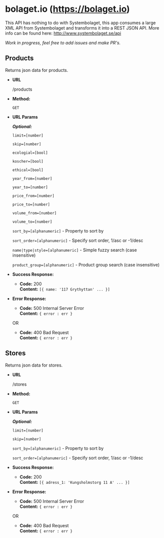 # bolaget.io (https://bolaget.io)

This API has nothing to do with Systembolaget, this app consumes a large XML API from Systembolaget and transforms it into a REST JSON API. More info can be found here: http://www.systembolaget.se/api

*Work in progress, feel free to add issues and make PR's.*

**Products**
----
  Returns json data for products.

* **URL**

  /products


* **Method:**

  `GET`


*  **URL Params**

   ***Optional:***

   `limit=[number]`

   `skip=[number]`

   `ecologial=[bool]`

   `koscher=[bool]`

   `ethical=[bool]`

   `year_from=[number]`

   `year_to=[number]`

   `price_from=[number]`

   `price_to=[number]`

   `volume_from=[number]`

   `volume_to=[number]`

   `sort_by=[alphanumeric]` - Property to sort by

   `sort_order=[alphanumeric]` - Specify sort order, 1/asc or -1/desc

   `name|type|style=[alphanumeric]` - Simple fuzzy search (case insensitive)

   `product_group=[alphanumeric]` - Product group search (case insensitive)



* **Success Response:**

  * **Code:** 200 <br />
    **Content:** `[{ name: '117 Grythyttan' ... }]`


* **Error Response:**

  * **Code:** 500 Internal Server Error <br />
    **Content:** `{ error : err }`

  OR

  * **Code:** 400 Bad Request <br />
    **Content:** `{ error : err }`




**Stores**
----
  Returns json data for stores.

* **URL**

  /stores


* **Method:**

  `GET`


*  **URL Params**

   ***Optional:***

   `limit=[number]`

   `skip=[number]`

   `sort_by=[alphanumeric]` - Property to sort by

   `sort_order=[alphanumeric]` - Specify sort order, 1/asc or -1/desc


* **Success Response:**

  * **Code:** 200 <br />
    **Content:** `[{ adress_1: 'Kungsholmstorg 11 A' ... }]`


* **Error Response:**

  * **Code:** 500 Internal Server Error <br />
    **Content:** `{ error : err }`

  OR

  * **Code:** 400 Bad Request <br />
    **Content:** `{ error : err }`
